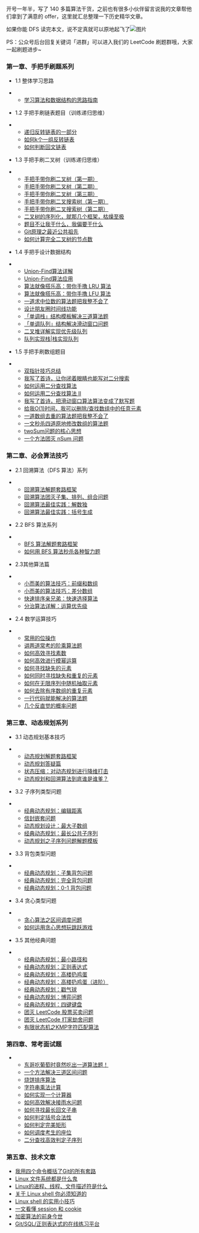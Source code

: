 开号一年半，写了 140 多篇算法干货，之前也有很多小伙伴留言说我的文章帮他们拿到了满意的 offer，这里就汇总整理一下历史精华文章。



如果你能 DFS 读完本文，说不定真就可以原地起飞了![图片](https://mmbiz.qpic.cn/sz_mmbiz_png/gibkIz0MVqdHyvmXwXUeC0YG1VKRNUiab6mPbFXNiaBPiauPibcbJxShFxUfajk1tvgrsBduCSgpLUub6iagPx6icR3wg/640?wx_fmt=png&tp=webp&wxfrom=5&wx_lazy=1&wx_co=1)



PS：公众号后台回复关键词「进群」可以进入我们的 LeetCode 刷题群哦，大家一起刷题进步~



### 第一章、手把手刷题系列

- 1.1 整体学习思路

- - [学习算法和数据结构的思路指南](http://mp.weixin.qq.com/s?__biz=MzAxODQxMDM0Mw==&mid=2247484852&idx=1&sn=85b50b8b0470bb4897e517955f4e5002&chksm=9bd7fbbcaca072aa75e2a241064a403fde1e579d57ab846cd8537a54253ceb2c8b93cc3bf38e&scene=21#wechat_redirect)

- 1.2 手把手刷链表题目（训练递归思维）

- - [递归反转链表的一部分](http://mp.weixin.qq.com/s?__biz=MzAxODQxMDM0Mw==&mid=2247484467&idx=1&sn=beb3ae89993b812eeaa6bbdeda63c494&chksm=9bd7fa3baca0732dc3f9ae9202ecaf5c925b4048514eeca6ac81bc340930a82fc62bb67681fa&scene=21#wechat_redirect)
  - [如何k个一组反转链表](http://mp.weixin.qq.com/s?__biz=MzAxODQxMDM0Mw==&mid=2247484597&idx=1&sn=c603f1752e33cb2701e371d84254aee2&chksm=9bd7fabdaca073abd512d8fff18016c9092ede45fed65c307852c65a2026d8568ee294563c78&scene=21#wechat_redirect)
  - [如何判断回文链表](http://mp.weixin.qq.com/s?__biz=MzAxODQxMDM0Mw==&mid=2247484822&idx=1&sn=44742c9a3557038c8da7150100d94db9&chksm=9bd7fb9eaca0728876e1146306a09f5453bcd5c35c4a264304ea6189faa83ec12a00322f0246&scene=21#wechat_redirect)

- 1.3 手把手刷二叉树（训练递归思维）

- - [手把手带你刷二叉树（第一期）](http://mp.weixin.qq.com/s?__biz=MzAxODQxMDM0Mw==&mid=2247487126&idx=1&sn=4de13e66397bc35970963c5a1330ce18&chksm=9bd7f09eaca0798853c41fba05ad5fa958b31054eba18b69c785ae92f4bd8e4cc7a2179d7838&scene=21#wechat_redirect)
  - [手把手带你刷二叉树（第二期）](http://mp.weixin.qq.com/s?__biz=MzAxODQxMDM0Mw==&mid=2247487270&idx=1&sn=2f7ad74aabc88b53d94012ceccbe51be&chksm=9bd7f12eaca078384733168971147866c140496cb257946f8170f05e46d16099f3eef98d39d9&scene=21#wechat_redirect)
  - [手把手带你刷二叉树（第三期）](http://mp.weixin.qq.com/s?__biz=MzAxODQxMDM0Mw==&mid=2247487527&idx=1&sn=9cf2b0d8608ba26ea7c6a5c9b41d05a1&chksm=9bd7ee2faca0673916bf075539bf6fc3c01f3dcc0b298b3f507047692ef5c850ed9cfe82e4e6&scene=21#wechat_redirect)
  - [手把手带你刷二叉搜索树（第一期）](http://mp.weixin.qq.com/s?__biz=MzAxODQxMDM0Mw==&mid=2247488101&idx=1&sn=6041ddda5f20ccde8a7036d3e3a1482c&chksm=9bd7ec6daca0657b2ab20a936437e2c8206384c3b1485fe91747ad796fa3a5b08556b2f4911e&scene=21#wechat_redirect)
  - [手把手带你刷二叉搜索树（第二期）](http://mp.weixin.qq.com/s?__biz=MzAxODQxMDM0Mw==&mid=2247488128&idx=2&sn=b8fb3fd2917f9ac86127054741cd5877&chksm=9bd7ec88aca0659ee0185b657663169169493e9df2063fa4d28b38a0b4d0dd698d0301937898&scene=21#wechat_redirect)
  - [二叉树的序列化，就那几个框架，枯燥至极](http://mp.weixin.qq.com/s?__biz=MzAxODQxMDM0Mw==&mid=2247485871&idx=1&sn=bcb24ea8927995b585629a8b9caeed01&chksm=9bd7f7a7aca07eb1b4c330382a4e0b916ef5a82ca48db28908ab16563e28a376b5ca6805bec2&scene=21#wechat_redirect)
  - [题目不让我干什么，我偏要干什么](http://mp.weixin.qq.com/s?__biz=MzAxODQxMDM0Mw==&mid=2247485629&idx=1&sn=fc0d0fc2b8618a9b8a575cfa9d5b1c4a&chksm=9bd7f6b5aca07fa33c4fbce0dc439359592ace091814fdcdc0742f336722398090396f0b3668&scene=21#wechat_redirect)
  - [Git原理之最近公共祖先](http://mp.weixin.qq.com/s?__biz=MzAxODQxMDM0Mw==&mid=2247485561&idx=1&sn=a394ba978283819da1eb34a256f6915b&chksm=9bd7f671aca07f6722f0bc1e946ca771a0a40fd8173cc1227a7e0eabfe4e2fcc57b9ba464547&scene=21#wechat_redirect)
  - [如何计算完全二叉树的节点数](http://mp.weixin.qq.com/s?__biz=MzAxODQxMDM0Mw==&mid=2247485057&idx=1&sn=45a3b89a4efef236cb662d5505d7ce36&chksm=9bd7f889aca0719f4915de681f983355e187151030991ab1944494ffe4b73e484068b85eb01e&scene=21#wechat_redirect)

- 1.4 手把手设计数据结构

- - [Union-Find算法详解](http://mp.weixin.qq.com/s?__biz=MzAxODQxMDM0Mw==&mid=2247484751&idx=1&sn=a873c1f51d601bac17f5078c408cc3f6&chksm=9bd7fb47aca07251dd9146e745b4cc5cfdbc527abe93767691732dfba166dfc02fbb7237ddbf&scene=21#wechat_redirect)
  - [Union-Find算法应用](http://mp.weixin.qq.com/s?__biz=MzAxODQxMDM0Mw==&mid=2247484759&idx=1&sn=a88337164c741b9740e50523b41b7659&chksm=9bd7fb5faca07249c15e925e596e8ab071731f0c996b1ba3e58a1b45052900a23278114f2720&scene=21#wechat_redirect)
  - [算法就像搭乐高：带你手撸 LRU 算法](http://mp.weixin.qq.com/s?__biz=MzAxODQxMDM0Mw==&mid=2247486428&idx=1&sn=3611a14535669ba3372c73e24121247c&chksm=9bd7f5d4aca07cc28c02c3411d0633fc12c94c2555c08cbfaa2ccd50cc2d25160fb23bccce7f&scene=21#wechat_redirect)
  - [算法就像搭乐高：带你手撸 LFU 算法](http://mp.weixin.qq.com/s?__biz=MzAxODQxMDM0Mw==&mid=2247486545&idx=1&sn=315ebfafa82c0dd3bcd9197eb270a7b6&chksm=9bd7f259aca07b4f063778509b3803993bc0d6cdaff32c076a102547b0afb82a5eea6119ed1a&scene=21#wechat_redirect)
  - [一道求中位数的算法题把我整不会了](http://mp.weixin.qq.com/s?__biz=MzAxODQxMDM0Mw==&mid=2247487197&idx=1&sn=0cb587fda164bda7fbcaa54cb9630fde&chksm=9bd7f0d5aca079c3ec2e68ba81a3bbd52e4260f413fa50c6d70fbffc8dd418ad68423cc1f482&scene=21#wechat_redirect)
  - [设计朋友圈时间线功能](http://mp.weixin.qq.com/s?__biz=MzAxODQxMDM0Mw==&mid=2247484499&idx=1&sn=64f75d4bdbb4c5777ba199aae804d138&chksm=9bd7fa5baca0734dc51f588af913140560b994e3811dac6a7fa8ccfc2a31aca327f1faf964c2&scene=21#wechat_redirect)
  - [「单调栈」结构模板解决三道算法题](http://mp.weixin.qq.com/s?__biz=MzAxODQxMDM0Mw==&mid=2247487704&idx=1&sn=eb9ac24c644aa0950638c9b20384e982&chksm=9bd7eed0aca067c6b4424c40b7f234c815f83edfbb5efc9f51581335f110e9577114a528f3ec&scene=21#wechat_redirect)
  - [「单调队列」结构解决滑动窗口问题](http://mp.weixin.qq.com/s?__biz=MzAxODQxMDM0Mw==&mid=2247488087&idx=1&sn=673aa4e8deb942b951948650928c336e&chksm=9bd7ec5faca06549ba6176540fef04f93c1c9f55b303106688b894a2029e00b8cce1a9ba57a4&scene=21#wechat_redirect)
  - [二叉堆详解实现优先级队列](http://mp.weixin.qq.com/s?__biz=MzAxODQxMDM0Mw==&mid=2247484495&idx=1&sn=bbfeba9bb5cfd50598e2a4d08c839ee9&chksm=9bd7fa47aca073512e094110a7fe7d9bac052be114d1db72fe07b7efa6beb915f51b3f19291e&scene=21#wechat_redirect)
  - [队列实现栈|栈实现队列](http://mp.weixin.qq.com/s?__biz=MzAxODQxMDM0Mw==&mid=2247484567&idx=1&sn=e70930648967a0e4cbf0f594bc9f059d&chksm=9bd7fa9faca073899f031d8a2cfff6ab31c9a007f2f5503bcac36a91f3fe6a0a8a6926c2b961&scene=21#wechat_redirect)

- 1.5 手把手刷数组题目

- - [双指针技巧总结](http://mp.weixin.qq.com/s?__biz=MzAxODQxMDM0Mw==&mid=2247484505&idx=1&sn=0e9517f7c4021df0e6146c6b2b0c4aba&chksm=9bd7fa51aca07347009c591c403b3228f41617806429e738165bd58d60220bf8f15f92ff8a2e&scene=21#wechat_redirect)
  - [我写了首诗，让你闭着眼睛也能写对二分搜索](http://mp.weixin.qq.com/s?__biz=MzAxODQxMDM0Mw==&mid=2247485044&idx=1&sn=e6b95782141c17abe206bfe2323a4226&chksm=9bd7f87caca0716aa5add0ddddce0bfe06f1f878aafb35113644ebf0cf0bfe51659da1c1b733&scene=21#wechat_redirect)
  - [如何运用二分查找算法](http://mp.weixin.qq.com/s?__biz=MzAxODQxMDM0Mw==&mid=2247484598&idx=1&sn=69edaf4a7f6bfd0b1185cae5d0689c1d&chksm=9bd7fabeaca073a8820bc93cb67a8e26fa9eaa1ab9717b7e3ac41b4aac12235067c8af3520d5&scene=21#wechat_redirect)
  - [如何运用二分查找算法 II](http://mp.weixin.qq.com/s?__biz=MzAxODQxMDM0Mw==&mid=2247487594&idx=1&sn=a8785bd8952c2af3b19890aa7cabdedd&chksm=9bd7ee62aca067742c139cc7c2fa9d11dc72726108611f391d321cbfc25ccb8d65bc3a66762b&scene=21#wechat_redirect)
  - [我写了首诗，把滑动窗口算法算法变成了默写题](http://mp.weixin.qq.com/s?__biz=MzAxODQxMDM0Mw==&mid=2247485141&idx=1&sn=0e4583ad935e76e9a3f6793792e60734&chksm=9bd7f8ddaca071cbb7570b2433290e5e2628d20473022a5517271de6d6e50783961bebc3dd3b&scene=21#wechat_redirect)
  - [给我O(1)时间，我可以删除/查找数组中的任意元素](http://mp.weixin.qq.com/s?__biz=MzAxODQxMDM0Mw==&mid=2247487414&idx=1&sn=2be87c0c9279da447f8ac8b8406230fe&chksm=9bd7f1beaca078a865357f58ba2ff12b46490b0a773c0221e0a846c67950fa9c661664ad500e&scene=21#wechat_redirect)
  - [一道数组去重的算法题把我整不会了](http://mp.weixin.qq.com/s?__biz=MzAxODQxMDM0Mw==&mid=2247486946&idx=1&sn=94804eb15be33428582544a1cd90da4d&chksm=9bd7f3eaaca07afc6fdfa94d05fa3007d9ecc54914a238e6deabeafd5032a299155505b40f2d&scene=21#wechat_redirect)
  - [一文秒杀四道原地修改数组的算法题](http://mp.weixin.qq.com/s?__biz=MzAxODQxMDM0Mw==&mid=2247487466&idx=1&sn=e0c21cf8c3a76cfc4844b1269b658344&chksm=9bd7f1e2aca078f49d1a4090f80969bd4dc415fae6756e488e8b710965ea12baa4d3ac9b0d46&scene=21#wechat_redirect)
  - [twoSum问题的核心思想](http://mp.weixin.qq.com/s?__biz=MzAxODQxMDM0Mw==&mid=2247484474&idx=1&sn=dfbadbe6e17d695a1907e2adcd9f0d3c&chksm=9bd7fa32aca0732406829a6d1de34b7e3144af239cc25e014f5349d73cea952d5f2b0473345a&scene=21#wechat_redirect)
  - [一个方法团灭 nSum 问题](http://mp.weixin.qq.com/s?__biz=MzAxODQxMDM0Mw==&mid=2247485789&idx=1&sn=efc1167b85011c019e05d2c3db1039e6&chksm=9bd7f755aca07e43405baeac62c76b44d8438fe8a69ae77e87cbb5121e71b6ee46f4c626eb98&scene=21#wechat_redirect)

### 第二章、必会算法技巧

- 2.1 回溯算法（DFS 算法）系列

- - [回溯算法解题套路框架](http://mp.weixin.qq.com/s?__biz=MzAxODQxMDM0Mw==&mid=2247484709&idx=1&sn=1c24a5c41a5a255000532e83f38f2ce4&chksm=9bd7fb2daca0723be888b30345e2c5e64649fc31a00b05c27a0843f349e2dd9363338d0dac61&scene=21#wechat_redirect)
  - [回溯算法团灭子集、排列、组合问题](http://mp.weixin.qq.com/s?__biz=MzAxODQxMDM0Mw==&mid=2247485007&idx=1&sn=ceb42ba2f341af34953d158358c61f7c&chksm=9bd7f847aca071517fe0889d2679ead78b40caf6978ebc1d3d8355d6693acc7ec3aca60823f0&scene=21#wechat_redirect)
  - [回溯算法最佳实践：解数独](http://mp.weixin.qq.com/s?__biz=MzAxODQxMDM0Mw==&mid=2247485097&idx=1&sn=a5e82da8646cd8985de6b2b0950de4e2&chksm=9bd7f8a1aca071b7b72e23013bc2a7c528ee913fded9278e2058bc98d7c746e439737d7abb5b&scene=21#wechat_redirect)
  - [回溯算法最佳实践：括号生成](http://mp.weixin.qq.com/s?__biz=MzAxODQxMDM0Mw==&mid=2247485115&idx=1&sn=dd64bfedb1da22f308228a0933583adf&chksm=9bd7f8b3aca071a5b96e7cb9464c01c045997d36d677b14163b6b009df2aa9b1b613ace3bc5a&scene=21#wechat_redirect)

- 2.2 BFS 算法系列

- - [BFS 算法解题套路框架](http://mp.weixin.qq.com/s?__biz=MzAxODQxMDM0Mw==&mid=2247485134&idx=1&sn=fd345f8a93dc4444bcc65c57bb46fc35&chksm=9bd7f8c6aca071d04c4d383f96f2b567ad44dc3e67d1c3926ec92d6a3bcc3273de138b36a0d9&scene=21#wechat_redirect)
  - [如何用 BFS 算法秒杀各种智力题](http://mp.weixin.qq.com/s?__biz=MzAxODQxMDM0Mw==&mid=2247485383&idx=1&sn=4cd4b5b70e2eda33ad66562e5c007a1e&chksm=9bd7f9cfaca070d93c7ba83d1c821d06b9bfdc00eabe2710437f05ee7a5a0a67f7cb684402b8&scene=21#wechat_redirect)

- 2.3其他算法篇

- - [小而美的算法技巧：前缀和数组](http://mp.weixin.qq.com/s?__biz=MzAxODQxMDM0Mw==&mid=2247487011&idx=1&sn=5e2b00c1c736fd7afbf3ed35edc4aeec&chksm=9bd7f02baca0793d569a9633cc14117e708ccc9eb41b7f0add430ea78f22e4f2443f421c6841&scene=21#wechat_redirect)
  - [小而美的算法技巧：差分数组](http://mp.weixin.qq.com/s?__biz=MzAxODQxMDM0Mw==&mid=2247487011&idx=1&sn=5e2b00c1c736fd7afbf3ed35edc4aeec&chksm=9bd7f02baca0793d569a9633cc14117e708ccc9eb41b7f0add430ea78f22e4f2443f421c6841&scene=21#wechat_redirect)
  - [快速排序亲兄弟：快速选择算法](http://mp.weixin.qq.com/s?__biz=MzAxODQxMDM0Mw==&mid=2247488820&idx=1&sn=e6a58b67b0050ae8144bb8ea579cf0d0&chksm=9bd7eb3caca0622a20b407f83decfa56e969002cd4e041b859d4feba1522940a5f7b78849060&scene=21#wechat_redirect)
  - [分治算法详解：运算优先级](http://mp.weixin.qq.com/s?__biz=MzAxODQxMDM0Mw==&mid=2247488970&idx=1&sn=d4eb6a371f1706d76e370be18b27afb4&chksm=9bd7ebc2aca062d4e9d62bb363a1e386cc5b42224e63c505f902275c48f03fd8f8289b717fb2&scene=21#wechat_redirect)

- 2.4 数学运算技巧

- - [常用的位操作](http://mp.weixin.qq.com/s?__biz=MzAxODQxMDM0Mw==&mid=2247486666&idx=1&sn=08edde4151b296ae2871ad89142a6ad3&chksm=9bd7f2c2aca07bd4c22cce610c862fc8e4432901bae6f67655e241af5e6940a512bd7216caac&scene=21#wechat_redirect)
  - [讲两道常考的阶乘算法题](http://mp.weixin.qq.com/s?__biz=MzAxODQxMDM0Mw==&mid=2247486666&idx=1&sn=08edde4151b296ae2871ad89142a6ad3&chksm=9bd7f2c2aca07bd4c22cce610c862fc8e4432901bae6f67655e241af5e6940a512bd7216caac&scene=21#wechat_redirect)
  - [如何高效寻找素数](http://mp.weixin.qq.com/s?__biz=MzAxODQxMDM0Mw==&mid=2247484472&idx=1&sn=ab8e97d0211de37bf6770a63caacc630&chksm=9bd7fa30aca07326c4807b04141c57d3673eae92f878c4e56f89ff25faa0c06810a8f650379b&scene=21#wechat_redirect)
  - [如何高效进行模幂运算](http://mp.weixin.qq.com/s?__biz=MzAxODQxMDM0Mw==&mid=2247485035&idx=1&sn=c03c9056f412bf590480156e4357b433&chksm=9bd7f863aca07175eca0bd5e638c857969af1936cc2b7b4a01610809ba1d85a3272703e2b3a2&scene=21#wechat_redirect)
  - [如何寻找缺失的元素](http://mp.weixin.qq.com/s?__biz=MzAxODQxMDM0Mw==&mid=2247484477&idx=1&sn=13834cfd618377385226c3dc598b2c28&chksm=9bd7fa35aca0732374dc34c78c276b982605892caf69cb31ad9a6c3685de5dbccac81989b195&scene=21#wechat_redirect)
  - [如何同时寻找缺失和重复的元素](http://mp.weixin.qq.com/s?__biz=MzAxODQxMDM0Mw==&mid=2247485050&idx=1&sn=dac757454b2df9a1291f1e8027f56c1b&chksm=9bd7f872aca07164da3e1138df630d63b41e4f071f71194069bcedeef866c1b91650a77be3d2&scene=21#wechat_redirect)
  - [如何在无限序列中随机抽取元素](http://mp.weixin.qq.com/s?__biz=MzAxODQxMDM0Mw==&mid=2247484974&idx=1&sn=795a33c338d4a5bd8d265bc7f9f63c03&chksm=9bd7f826aca07130e303d3d6f5c901b8aa00f9c3d02ffc26d45b56f1d36b538990c9eebd06a8&scene=21#wechat_redirect)
  - [如何去除有序数组的重复元素](http://mp.weixin.qq.com/s?__biz=MzAxODQxMDM0Mw==&mid=2247484478&idx=1&sn=685308e10c32ee5ad3508a5789633b3a&chksm=9bd7fa36aca07320ecbae4a53ed44ff6acc95c69027aa917f5e10b93dedca86119e81c7bad26&scene=21#wechat_redirect)
  - [一行代码就能解决的算法题](http://mp.weixin.qq.com/s?__biz=MzAxODQxMDM0Mw==&mid=2247484497&idx=1&sn=8273da4b2cbdb9d8582bd7533713cb6c&chksm=9bd7fa59aca0734ffcc95e4db4b9a4a4b5fd6e9341fb2d5be93cc7eda871ead83327072ff5e2&scene=21#wechat_redirect)
  - [几个反直觉的概率问题](http://mp.weixin.qq.com/s?__biz=MzAxODQxMDM0Mw==&mid=2247484502&idx=1&sn=208119a72a3183a4456ce11efae81aff&chksm=9bd7fa5eaca073487bc0998cff0bdd96b6a28d539bb8e4d1bd1452b053f1d7b2a2084af5c8a8&scene=21#wechat_redirect)

### 第三章、动态规划系列

- 3.1 动态规划基本技巧

- - [动态规划解题套路框架](http://mp.weixin.qq.com/s?__biz=MzAxODQxMDM0Mw==&mid=2247484731&idx=1&sn=f1db6dee2c8e70c42240aead9fd224e6&chksm=9bd7fb33aca07225bee0b23a911c30295e0b90f393af75eca377caa4598ffb203549e1768336&scene=21#wechat_redirect)
  - [动态规划答疑篇](http://mp.weixin.qq.com/s?__biz=MzAxODQxMDM0Mw==&mid=2247484832&idx=1&sn=44ad2505ac5c276bf36eea1c503b78c3&chksm=9bd7fba8aca072be32f66e6c39d76ef4e91bdbf4ef993014d4fee82896687ad61da4f4fc4eda&scene=21#wechat_redirect)
  - [状态压缩：对动态规划进行降维打击](http://mp.weixin.qq.com/s?__biz=MzAxODQxMDM0Mw==&mid=2247485824&idx=1&sn=09caa56172729cf8cf1b53089e8dee55&chksm=9bd7f788aca07e9e4149f384ec5e279adadec75a2828a76066c56b4789209fb1cd54f9e63f9d&scene=21#wechat_redirect)
  - [动态规划和回溯算法到底谁是谁爹？](http://mp.weixin.qq.com/s?__biz=MzAxODQxMDM0Mw==&mid=2247485700&idx=1&sn=433fc5ec5e03a86064d458320332a688&chksm=9bd7f70caca07e1aad658333ac05df501796862a418d8f856b12bb6ca73a924552901ec86d9b&scene=21#wechat_redirect)

- 3.2 子序列类型问题

- - [经典动态规划：编辑距离](http://mp.weixin.qq.com/s?__biz=MzAxODQxMDM0Mw==&mid=2247484731&idx=3&sn=aa642cbf670feee73e20428775dff0b5&chksm=9bd7fb33aca0722568ab71ead8d23e3a9422515800f0587ff7c6ef93ad45b91b9e9920d8728e&scene=21#wechat_redirect)
  - [信封嵌套问题](http://mp.weixin.qq.com/s?__biz=MzAxODQxMDM0Mw==&mid=2247484494&idx=1&sn=0e90d7fbf812fd1f4c408b5cc5fdf8c6&chksm=9bd7fa46aca07350f626e2365d9f71545aa304725b7122b5a44bcfd90cf0506c9036201f3b38&scene=21#wechat_redirect)
  - [动态规划设计：最大子数组](http://mp.weixin.qq.com/s?__biz=MzAxODQxMDM0Mw==&mid=2247485355&idx=1&sn=17a59704a657b4880dffb54c40ad730e&chksm=9bd7f9a3aca070b53c3f74c9d0a1074ae1e615699fd3b977b8134d486106e62fb28cdf59cb52&scene=21#wechat_redirect)
  - [经典动态规划：最长公共子序列](http://mp.weixin.qq.com/s?__biz=MzAxODQxMDM0Mw==&mid=2247487860&idx=1&sn=f5759ae4f22f966db8ed5a85821edd34&chksm=9bd7ef7caca0666a628fe838dee6d5da44b05eadf01fd7e87fcef813430c8e6dc3eb3c23e15f&scene=21#wechat_redirect)
  - [动态规划之子序列问题解题模板](http://mp.weixin.qq.com/s?__biz=MzAxODQxMDM0Mw==&mid=2247484666&idx=1&sn=e3305be9513eaa16f7f1568c0892a468&chksm=9bd7faf2aca073e4f08332a706b7c10af877fee3993aac4dae86d05783d3d0df31844287104e&scene=21#wechat_redirect)

- 3.3 背包类型问题

- - [经典动态规划：子集背包问题](http://mp.weixin.qq.com/s?__biz=MzAxODQxMDM0Mw==&mid=2247485103&idx=1&sn=8a9752e18ed528e5c18d973dcd134260&chksm=9bd7f8a7aca071b14c736a30ef7b23b80914c676414b01f8269808ef28da48eb13e90a432fff&scene=21#wechat_redirect)
  - [经典动态规划：完全背包问题](http://mp.weixin.qq.com/s?__biz=MzAxODQxMDM0Mw==&mid=2247485124&idx=1&sn=52068c8000b90a7a972dbd04658d79b7&chksm=9bd7f8ccaca071da66d3c9e567ab49b27c711db154c2f297f55fcd7c3c1156afa37b0ad60555&scene=21#wechat_redirect)
  - [经典动态规划：0-1 背包问题](http://mp.weixin.qq.com/s?__biz=MzAxODQxMDM0Mw==&mid=2247485064&idx=1&sn=550705eb67f5e71487c8b218382919d6&chksm=9bd7f880aca071962a5a17d0f85d979d6f0c5a5ce32c84b8fee88e36d451f9ccb3bb47b88f78&scene=21#wechat_redirect)

- 3.4 贪心类型问题

- - [贪心算法之区间调度问题](http://mp.weixin.qq.com/s?__biz=MzAxODQxMDM0Mw==&mid=2247484493&idx=1&sn=1615b8a875b770f25875dab54b7f0f6f&chksm=9bd7fa45aca07353a347b7267aaab78b81502cf7eb60d0510ca9109d3b9c0a1d9dda10d99f50&scene=21#wechat_redirect)
  - [如何运用贪心思想玩跳跃游戏](http://mp.weixin.qq.com/s?__biz=MzAxODQxMDM0Mw==&mid=2247485087&idx=1&sn=ddbed992e5ad8f1aa3b3d4afcb17889b&chksm=9bd7f897aca071817d3ea77acf4a8bc8e277bd38a43ebe2ceba2b42c3184886e07775a628fc7&scene=21#wechat_redirect)

- 3.5 其他经典问题

- - [经典动态规划：最小路径和](http://mp.weixin.qq.com/s?__biz=MzAxODQxMDM0Mw==&mid=2247489499&idx=1&sn=823fcd4097d78d8f4513f3a4d47b2a50&chksm=9bd7e9d3aca060c574deb46320f1280d490d7497d62f4189ecba10541ba051cb81db978f1baf&scene=21#wechat_redirect)
  - [经典动态规划：正则表达式](http://mp.weixin.qq.com/s?__biz=MzAxODQxMDM0Mw==&mid=2247484513&idx=1&sn=e5fc3cce76c1b916195e1793122c28b8&chksm=9bd7fa69aca0737fe704ea5c6da28f47b9e3f0961df2eb40ef93a7d507ace8def1a18d013515&scene=21#wechat_redirect)
  - [经典动态规划：高楼扔鸡蛋](http://mp.weixin.qq.com/s?__biz=MzAxODQxMDM0Mw==&mid=2247484675&idx=1&sn=4a4ac1c0f1279530b42fedacc6cca6e6&chksm=9bd7fb0baca0721dda1eaa1d00b9a520672dc9d5c3be762eeca869be35d7ce232922ba8e928b&scene=21#wechat_redirect)
  - [经典动态规划：高楼扔鸡蛋（进阶）](http://mp.weixin.qq.com/s?__biz=MzAxODQxMDM0Mw==&mid=2247484690&idx=1&sn=eea075701a5d96dd5c6e3dc6a993cac5&chksm=9bd7fb1aaca0720c58c9d9e02a8b9211a289bcea359633a95886d7808d2846898d489ce98078&scene=21#wechat_redirect)
  - [经典动态规划：戳气球](http://mp.weixin.qq.com/s?__biz=MzAxODQxMDM0Mw==&mid=2247485172&idx=1&sn=b860476b205b04f960ea0de6f70d3553&chksm=9bd7f8fcaca071eaeb934ae5573e550699f95e0491c89bafa1c298b852b1f6fc19796ab7ef84&scene=21#wechat_redirect)
  - [经典动态规划：博弈问题](http://mp.weixin.qq.com/s?__biz=MzAxODQxMDM0Mw==&mid=2247484731&idx=4&sn=83fdd556c0d7c638b7a0df72129c0268&chksm=9bd7fb33aca07225f0528761352f1767de44debe2bf5210245f3d2d17b7ec23a70ef574505ef&scene=21#wechat_redirect)
  - [经典动态规划：四键键盘](http://mp.weixin.qq.com/s?__biz=MzAxODQxMDM0Mw==&mid=2247484469&idx=1&sn=e8d321c8ad62483874a997e9dd72da8f&chksm=9bd7fa3daca0732b316aa0afa58e70357e1cb7ab1fe0855d06bc4a852abb1b434c01c7dd19d6&scene=21#wechat_redirect)
  - [团灭 LeetCode 股票买卖问题](http://mp.weixin.qq.com/s?__biz=MzAxODQxMDM0Mw==&mid=2247484508&idx=1&sn=42cae6e7c5ccab1f156a83ea65b00b78&chksm=9bd7fa54aca07342d12ae149dac3dfa76dc42bcdd55df2c71e78f92dedbbcbdb36dec56ac13b&scene=21#wechat_redirect)
  - [团灭 LeetCode 打家劫舍问题](http://mp.weixin.qq.com/s?__biz=MzAxODQxMDM0Mw==&mid=2247484800&idx=1&sn=1016975b9e8df0b8f6df996a5fded0af&chksm=9bd7fb88aca0729eb2d450cca8111abd8f861236b04125ce556171cb520e298ddec4d90823b3&scene=21#wechat_redirect)
  - [有限状态机之KMP字符匹配算法](http://mp.weixin.qq.com/s?__biz=MzAxODQxMDM0Mw==&mid=2247484731&idx=2&sn=d9d6b24c7f94d5e43e08666e82251984&chksm=9bd7fb33aca0722548580dd27eb49880dc126ef87aeefedc33aa0f754f54691af6b09b41f45f&scene=21#wechat_redirect)

### 第四章、常考面试题

- - [东哥吃葡萄时竟然吃出一道算法题！](http://mp.weixin.qq.com/s?__biz=MzAxODQxMDM0Mw==&mid=2247486666&idx=1&sn=08edde4151b296ae2871ad89142a6ad3&chksm=9bd7f2c2aca07bd4c22cce610c862fc8e4432901bae6f67655e241af5e6940a512bd7216caac&scene=21#wechat_redirect)
  - [一个方法解决三道区间问题](http://mp.weixin.qq.com/s?__biz=MzAxODQxMDM0Mw==&mid=2247487316&idx=1&sn=95cfbbd24f1cb5d8c07c71c2ba15246a&chksm=9bd7f15caca0784ab7bce7f36a6eb9118de2a573515a99948168ed93b25069a3b7bf85cf50a5&scene=21#wechat_redirect)
  - [烧饼排序算法](http://mp.weixin.qq.com/s?__biz=MzAxODQxMDM0Mw==&mid=2247484611&idx=1&sn=8c3b6c986830f4a801e9e237d9e1554d&chksm=9bd7facbaca073ddc8158b78a29b96820993c446de56c013f274a6ee265cd98c47006ec0a23f&scene=21#wechat_redirect)
  - [字符串乘法计算](http://mp.weixin.qq.com/s?__biz=MzAxODQxMDM0Mw==&mid=2247484466&idx=1&sn=0281340cc1f41230e4512e905b9d27dd&chksm=9bd7fa3aaca0732c95d25c637d42ad8d9b80f8165098ded837f83791c673b5d6a71721c738a3&scene=21#wechat_redirect)
  - [如何实现一个计算器](http://mp.weixin.qq.com/s?__biz=MzAxODQxMDM0Mw==&mid=2247484903&idx=1&sn=184beaad36a71c9a8dd93c41a8ba74ac&chksm=9bd7fbefaca072f9beccff92a715d92ee90f46c297277eec10c322bc5ccd053460da6afb76c2&scene=21#wechat_redirect)
  - [如何高效解决接雨水问题](http://mp.weixin.qq.com/s?__biz=MzAxODQxMDM0Mw==&mid=2247487733&idx=1&sn=f27307be00bdbbbcf9bee4c46e793f83&chksm=9bd7eefdaca067eb96fd2027ed501e9c3d0a26c56fd1664387a7d5c4b852821573777ff14efc&scene=21#wechat_redirect)
  - [如何寻找最长回文子串](http://mp.weixin.qq.com/s?__biz=MzAxODQxMDM0Mw==&mid=2247484471&idx=1&sn=7c26d04a1f035770920d31377a1ebd42&chksm=9bd7fa3faca07329189e9e8b51e1a665166946b66b8e8978299ba96d5f2c0d3eafa7db08b681&scene=21#wechat_redirect)
  - [如何判定括号合法性](http://mp.weixin.qq.com/s?__biz=MzAxODQxMDM0Mw==&mid=2247485115&idx=2&sn=86044ec07b34a7cb8cdcfbb0066cd12c&chksm=9bd7f8b3aca071a5937ec214fbf5fbf2d50bfcc18703305240fe3d1fc11aae7d17d7214ee711&scene=21#wechat_redirect)
  - [如何判定完美矩形](http://mp.weixin.qq.com/s?__biz=MzAxODQxMDM0Mw==&mid=2247488941&idx=1&sn=eda94ebcd26f01ee017419d1ac31d689&chksm=9bd7eba5aca062b3258bfdcc86e7114b5a977cd87b255aa7576b4804102349f9a7034e954741&scene=21#wechat_redirect)
  - [如何调度考生的座位](http://mp.weixin.qq.com/s?__biz=MzAxODQxMDM0Mw==&mid=2247484787&idx=1&sn=112dd6a79adcb211e046fa9d58812953&chksm=9bd7fb7baca0726d0e52c8c38c89d484ca266547c07dea13788c30aeb73730e23f70a59ecfdd&scene=21#wechat_redirect)
  - [二分查找高效判定子序列](http://mp.weixin.qq.com/s?__biz=MzAxODQxMDM0Mw==&mid=2247484479&idx=1&sn=31a3fc4aebab315e01ea510e482b186a&chksm=9bd7fa37aca0732103ca82e6f2cc23f475cf771696958456fc17d7662abb6b0879e8dfbaf7a1&scene=21#wechat_redirect)

### 第五章、技术文章

- [我用四个命令概括了Git的所有套路](http://mp.weixin.qq.com/s?__biz=MzAxODQxMDM0Mw==&mid=2247485544&idx=1&sn=afc9d9f72d811ec847fa64108d5c7412&chksm=9bd7f660aca07f7643f31bf16ab56ba695d964cdadde2aebc72e6817074504890fb09d2a80ca&scene=21#wechat_redirect)
- [Linux 文件系统都是什么鬼](http://mp.weixin.qq.com/s?__biz=MzAxODQxMDM0Mw==&mid=2247484490&idx=1&sn=f313a6bc4f577de63b7c7a81eda0f343&chksm=9bd7fa42aca0735409b97a1823e092240406652198c3536ddf3863d8eb325b93976670519a9f&scene=21#wechat_redirect)
- [Linux的进程、线程、文件描述符是什么](http://mp.weixin.qq.com/s?__biz=MzAxODQxMDM0Mw==&mid=2247484887&idx=1&sn=08860c04f6e79f363f4414a2c605b296&chksm=9bd7fbdfaca072c961e057f204b82eaa168d32b7b26578bacd902bfccc12a3004e594fdd4b3d&scene=21#wechat_redirect)
- [关于 Linux shell 你必须知道的](http://mp.weixin.qq.com/s?__biz=MzAxODQxMDM0Mw==&mid=2247485000&idx=1&sn=6fcb162ca9dc85be23efb61db5f8a09d&chksm=9bd7f840aca071568417b5f48517dfb9742da0025b2bae918306be6ccd72039d79a31f6a3c7a&scene=21#wechat_redirect)
- [Linux shell 的实用小技巧](http://mp.weixin.qq.com/s?__biz=MzAxODQxMDM0Mw==&mid=2247485072&idx=1&sn=f3af0d1b738f28565424217158f9911b&chksm=9bd7f898aca0718e44bc6cb6cca5f49900e078909c1fa7f65ddf34b5ace9c26e49fab533e0bb&scene=21#wechat_redirect)
- [一文看懂 session 和 cookie](http://mp.weixin.qq.com/s?__biz=MzAxODQxMDM0Mw==&mid=2247484943&idx=1&sn=2db6af0e47cd6bdf185b0b440cf31da5&chksm=9bd7f807aca0711183c4fe1f7b340a5f3399fc5517b77ec702f857818b0f3e000525363eda0a&scene=21#wechat_redirect)
- [加密算法的前身今世](http://mp.weixin.qq.com/s?__biz=MzAxODQxMDM0Mw==&mid=2247484918&idx=1&sn=5bb4e10d86a0f5c30d84d72b5c7b6f2a&chksm=9bd7fbfeaca072e8c1e041112fa18f10ed6c59469fd5b2af02f8bfe0e496136ba0300419ab23&scene=21#wechat_redirect)
- [Git/SQL/正则表达式的在线练习平台](http://mp.weixin.qq.com/s?__biz=MzAxODQxMDM0Mw==&mid=2247484977&idx=1&sn=2c79a96aa3caf6acba22f8c0c114d676&chksm=9bd7f839aca0712f044a11e1c582cd5d413bb676de3f889dfc73dcd0be473d0756d98456dfde&scene=21#wechat_redirect)